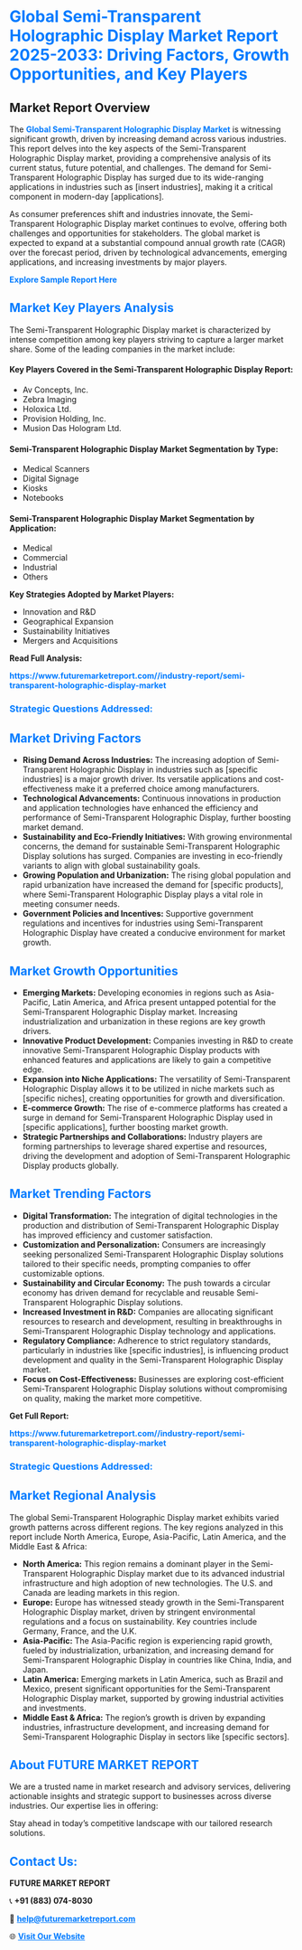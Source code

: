 <h1 style="color: #007BFF;">Global Semi-Transparent Holographic Display Market Report 2025-2033: Driving Factors, Growth Opportunities, and Key Players</h1>

<section id="overview">
<h2>Market Report Overview</h2>
<p>The <a href="https://www.futuremarketreport.com//industry-report/semi-transparent-holographic-display-market" style="color: #007BFF; text-decoration: none;"><strong>Global Semi-Transparent Holographic Display Market</strong></a> is witnessing significant growth, driven by increasing demand across various industries. This report delves into the key aspects of the Semi-Transparent Holographic Display market, providing a comprehensive analysis of its current status, future potential, and challenges. The demand for Semi-Transparent Holographic Display has surged due to its wide-ranging applications in industries such as [insert industries], making it a critical component in modern-day [applications].</p>
<p>As consumer preferences shift and industries innovate, the Semi-Transparent Holographic Display market continues to evolve, offering both challenges and opportunities for stakeholders. The global market is expected to expand at a substantial compound annual growth rate (CAGR) over the forecast period, driven by technological advancements, emerging applications, and increasing investments by major players.</p>
</section>

<section id="overview">
<p><a href="https://www.futuremarketreport.com//request-sample/reportId=55472" style="color: #007BFF; text-decoration: none;"><strong>Explore Sample Report Here</strong></a></p>
</section>

<section id="key-players">
<h2 style="color: #007BFF;">Market Key Players Analysis</h2>
<p>The Semi-Transparent Holographic Display market is characterized by intense competition among key players striving to capture a larger market share. Some of the leading companies in the market include:</p>
<h4>Key Players Covered in the Semi-Transparent Holographic Display Report:</h4>
<ul><li>Av Concepts, Inc.</li><li>Zebra Imaging</li><li>Holoxica Ltd.</li><li>Provision Holding, Inc.</li><li>Musion Das Hologram Ltd.</li></ul>
<h4>Semi-Transparent Holographic Display Market Segmentation by Type:</h4>
<ul><li>Medical Scanners</li><li>Digital Signage</li><li>Kiosks</li><li>Notebooks</li></ul>

<h4>Semi-Transparent Holographic Display Market Segmentation by Application:</h4>
<ul><li>Medical</li><li>Commercial</li><li>Industrial</li><li>Others</li></ul>
<p><strong>Key Strategies Adopted by Market Players:</strong></p>
<ul>
<li>Innovation and R&D</li>
<li>Geographical Expansion</li>
<li>Sustainability Initiatives</li>
<li>Mergers and Acquisitions</li>
</ul>
</section>

<section>
<p><strong>Read Full Analysis: </strong></p><a href="https://www.futuremarketreport.com//industry-report/semi-transparent-holographic-display-market" style="color: #007BFF; text-decoration: none;"><strong>https://www.futuremarketreport.com//industry-report/semi-transparent-holographic-display-market</strong></a>
<h3 style="color: #007BFF;">Strategic Questions Addressed:</h3>
</section>

<section id="driving-factors">
<h2 style="color: #007BFF;">Market Driving Factors</h2>
<ul>
<li><strong>Rising Demand Across Industries:</strong> The increasing adoption of Semi-Transparent Holographic Display in industries such as [specific industries] is a major growth driver. Its versatile applications and cost-effectiveness make it a preferred choice among manufacturers.</li>
<li><strong>Technological Advancements:</strong> Continuous innovations in production and application technologies have enhanced the efficiency and performance of Semi-Transparent Holographic Display, further boosting market demand.</li>
<li><strong>Sustainability and Eco-Friendly Initiatives:</strong> With growing environmental concerns, the demand for sustainable Semi-Transparent Holographic Display solutions has surged. Companies are investing in eco-friendly variants to align with global sustainability goals.</li>
<li><strong>Growing Population and Urbanization:</strong> The rising global population and rapid urbanization have increased the demand for [specific products], where Semi-Transparent Holographic Display plays a vital role in meeting consumer needs.</li>
<li><strong>Government Policies and Incentives:</strong> Supportive government regulations and incentives for industries using Semi-Transparent Holographic Display have created a conducive environment for market growth.</li>
</ul>
</section>

<section id="growth-opportunities">
<h2 style="color: #007BFF;">Market Growth Opportunities</h2>
<ul>
<li><strong>Emerging Markets:</strong> Developing economies in regions such as Asia-Pacific, Latin America, and Africa present untapped potential for the Semi-Transparent Holographic Display market. Increasing industrialization and urbanization in these regions are key growth drivers.</li>
<li><strong>Innovative Product Development:</strong> Companies investing in R&D to create innovative Semi-Transparent Holographic Display products with enhanced features and applications are likely to gain a competitive edge.</li>
<li><strong>Expansion into Niche Applications:</strong> The versatility of Semi-Transparent Holographic Display allows it to be utilized in niche markets such as [specific niches], creating opportunities for growth and diversification.</li>
<li><strong>E-commerce Growth:</strong> The rise of e-commerce platforms has created a surge in demand for Semi-Transparent Holographic Display used in [specific applications], further boosting market growth.</li>
<li><strong>Strategic Partnerships and Collaborations:</strong> Industry players are forming partnerships to leverage shared expertise and resources, driving the development and adoption of Semi-Transparent Holographic Display products globally.</li>
</ul>
</section>

<section id="trending-factors">
<h2 style="color: #007BFF;">Market Trending Factors</h2>
<ul>
<li><strong>Digital Transformation:</strong> The integration of digital technologies in the production and distribution of Semi-Transparent Holographic Display has improved efficiency and customer satisfaction.</li>
<li><strong>Customization and Personalization:</strong> Consumers are increasingly seeking personalized Semi-Transparent Holographic Display solutions tailored to their specific needs, prompting companies to offer customizable options.</li>
<li><strong>Sustainability and Circular Economy:</strong> The push towards a circular economy has driven demand for recyclable and reusable Semi-Transparent Holographic Display solutions.</li>
<li><strong>Increased Investment in R&D:</strong> Companies are allocating significant resources to research and development, resulting in breakthroughs in Semi-Transparent Holographic Display technology and applications.</li>
<li><strong>Regulatory Compliance:</strong> Adherence to strict regulatory standards, particularly in industries like [specific industries], is influencing product development and quality in the Semi-Transparent Holographic Display market.</li>
<li><strong>Focus on Cost-Effectiveness:</strong> Businesses are exploring cost-efficient Semi-Transparent Holographic Display solutions without compromising on quality, making the market more competitive.</li>
</ul>
</section>

<section>
<p><strong>Get Full Report: </strong></p><a href="https://www.futuremarketreport.com//industry-report/semi-transparent-holographic-display-market" style="color: #007BFF; text-decoration: none;"><strong>https://www.futuremarketreport.com//industry-report/semi-transparent-holographic-display-market</strong></a>
<h3 style="color: #007BFF;">Strategic Questions Addressed:</h3>
</section>


<section id="regional-analysis">
<h2 style="color: #007BFF;">Market Regional Analysis</h2>
<p>The global Semi-Transparent Holographic Display market exhibits varied growth patterns across different regions. The key regions analyzed in this report include North America, Europe, Asia-Pacific, Latin America, and the Middle East & Africa:</p>
<ul>
<li><strong>North America:</strong> This region remains a dominant player in the Semi-Transparent Holographic Display market due to its advanced industrial infrastructure and high adoption of new technologies. The U.S. and Canada are leading markets in this region.</li>
<li><strong>Europe:</strong> Europe has witnessed steady growth in the Semi-Transparent Holographic Display market, driven by stringent environmental regulations and a focus on sustainability. Key countries include Germany, France, and the U.K.</li>
<li><strong>Asia-Pacific:</strong> The Asia-Pacific region is experiencing rapid growth, fueled by industrialization, urbanization, and increasing demand for Semi-Transparent Holographic Display in countries like China, India, and Japan.</li>
<li><strong>Latin America:</strong> Emerging markets in Latin America, such as Brazil and Mexico, present significant opportunities for the Semi-Transparent Holographic Display market, supported by growing industrial activities and investments.</li>
<li><strong>Middle East & Africa:</strong> The region’s growth is driven by expanding industries, infrastructure development, and increasing demand for Semi-Transparent Holographic Display in sectors like [specific sectors].</li>
</ul>
</section>

<footer>
<h2 style="color: #007BFF;">About FUTURE MARKET REPORT</h2>
<p>We are a trusted name in market research and advisory services, delivering actionable insights and strategic support to businesses across diverse industries. Our expertise lies in offering:</p>

<p>Stay ahead in today’s competitive landscape with our tailored research solutions.</p>

<h2 style="color: #007BFF;">Contact Us:</h2>
<p><strong>FUTURE MARKET REPORT</strong></p>
<p>📞 <strong>+91 (883) 074-8030</strong></p>
<p>📧 <strong><a href="mailto:help@futuremarketreport.com" style="color: #007BFF;">help@futuremarketreport.com</a></strong></p>
<p>🌐 <strong><a href="https://www.futuremarketreport.com/" style="color: #007BFF;">Visit Our Website</a></strong></p>
</footer>